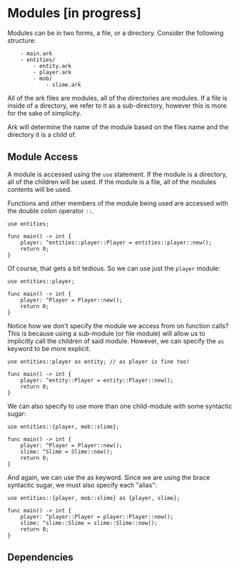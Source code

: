 # Modules [in progress]
Modules can be in two forms, a file, or a directory. Consider the
following structure:

```
    - main.ark
    - entities/
        - entity.ark
        - player.ark
        - mob/
            - slime.ark
```

All of the ark files are modules, all of the directories are modules. If a file
is inside of a directory, we refer to it as a sub-directory, however this is more
for the sake of simplicity.

Ark will determine the name of the module based on the files name and the directory
it is a child of.

## Module Access
A module is accessed using the `use` statement. If the module is a directory,
all of the children will be used. If the module is a file, all of the modules
contents will be used.

Functions and other members of the module being used are accessed with the 
double colon operator `::`.

```
use entities;

func main() -> int {
    player: ^entities::player::Player = entities::player::new();
    return 0;
}
```

Of course, that gets a bit tedious. So we can use just the `player` module:

```
use entities::player;

func main() -> int {
    player: ^Player = Player::new();
    return 0;
}
```

Notice how we don't specify the module we access from on function calls? This
is because using a sub-module (or file module) will allow us to implicitly
call the children of said module. However, we can specify the `as` keyword
to be more explicit.

```
use entities::player as entity; // as player is fine too!

func main() -> int {
    player: ^entity::Player = entity::Player::new();
    return 0;
}
```

We can also specify to use more than one child-module with some syntactic
sugar:

```
use entities::{player, mob::slime};

func main() -> int {
    player: ^Player = Player::new();
    slime: ^Slime = Slime::new();
    return 0;
}

```

And again, we can use the as keyword. Since we are using the brace syntactic
sugar, we must also specify each "alias":

```
use entities::{player, mob::slime} as {player, slime};

func main() -> int {
    player: ^player::Player = player::Player::new();
    slime: ^slime::Slime = slime::Slime::new();
    return 0;
}
```

## Dependencies